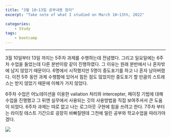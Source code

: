 ```yaml
---
title: "3월 10~13일 공부내용 정리"
excerpt: "Take note of what I studied on March 10~13th, 2022"

categories:    
    - Study
tags:
    - bootcamp
---
```


---
3월 10일부터 13일 까지는 5주차 과제를 수행하는데 전념했다. 그리고 일요일에는 6주차 수업을 들었는데 다른 분반이랑 같이 진행하였다.
그 이유는 원래 분반에서 나 혼자밖에 남지 않았기 때문이다. 6명에서 시작했지만 5명이 중도포기를 하고 나 혼자 남아버렸다. 
이전 5주 동안 과제 수행함에 있어서 힘든 점도 많았지만 중도포기 할 만큼의 스트레스는 받지 않았기 때문에 이해가 가지 않았다. 

6주차 수업은 어노테이션을 이용한 valiation 처리와 intercepter, 페이징 기법에 대해 수업을 진행했고 그 뒤엔 실무에서
사용되는 깃의 사용방법을 직접 보여주셔서 큰 도움이 되었다. 6주차 과제는 따로 없고 나는 로그아웃 구현에 힘을 쓰려고 한다. 
7주차 부터는 라이징 테스트 기간으로 굉장히 바빠질텐데 그전에 밀린 공부와 학교수업을 따라가야겠다. 

![](https://user-images.githubusercontent.com/77392219/158087141-6a9f763b-411c-40af-bad4-620a7544a6ee.png)
